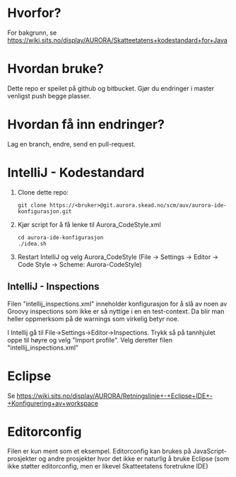 # Hvorfor?
For bakgrunn, se https://wiki.sits.no/display/AURORA/Skatteetatens+kodestandard+for+Java

# Hvordan bruke?

Dette repo er speilet på github og bitbucket. Gjør du endringer i master venligst push begge plasser. 

# Hvordan få inn endringer?

Lag en branch, endre, send en pull-request.

# IntelliJ - Kodestandard

1. Clone dette repo:

    ```
    git clone https://<bruker>@git.aurora.skead.no/scm/auv/aurora-ide-konfigurasjon.git
    ```
2. Kjør script for å få lenke til Aurora_CodeStyle.xml 
    ```
    cd aurora-ide-konfigurasjon
    ./idea.sh
    ```
3. Restart IntelliJ og velg Aurora_CodeStyle (File -> Settings -> Editor -> Code Style -> Scheme: Aurora-CodeStyle)

## IntelliJ - Inspections
Filen "intellij_inspections.xml" inneholder konfigurasjon for å slå av noen av Groovy inspections som ikke er så nyttige
i en en test-context. Da blir man heller oppmerksom på de warnings som virkelig betyr noe.

I Intellij gå til File->Settings->Editor->Inspections. Trykk så på tannhjulet oppe til høyre og velg "Import profile". 
Velg deretter filen "intellij_inspections.xml" 

# Eclipse
Se https://wiki.sits.no/display/AURORA/Retningslinje+-+Eclipse+IDE+-+Konfigurering+av+workspace

# Editorconfig

Filen er kun ment som et eksempel. Editorconfig kan brukes på JavaScript-prosjekter
og andre prosjekter hvor det ikke er naturlig å bruke Eclipse (som ikke støtter
editorconfig, men er likevel Skatteetatens foretrukne IDE)
